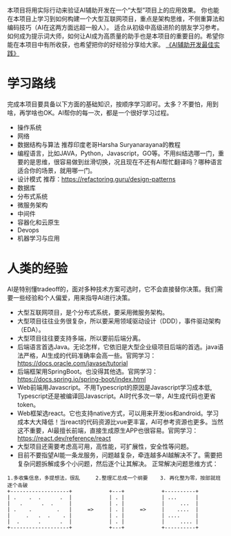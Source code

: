 本项目将用实际行动来验证AI辅助开发在一个“大型”项目上的应用效果。
你也能在本项目上学习到如何构建一个大型互联网项目，重点是架构思维，不侧重算法和编码技巧（AI在这两方面远超一般人）。
适合从初级中高级进阶的朋友学习参考。
如何成为提示词大师，如何让AI成为高质量的助手也是本项目的重要目的。希望你能在本项目中有所收获，也希望把你的好经验分享给大家。
[《AI辅助开发最佳实践》](BEST_PRACTICE.md)

# 学习路线
完成本项目要具备以下方面的基础知识，按顺序学习即可。太多？不要怕，用到啥，再学啥也OK。AI帮你的每一次，都是一个很好学习过程。
- 操作系统
- 网络
- 数据结构与算法 推荐印度老哥Harsha Suryanarayana的教程
- 编程语言，比如JAVA，Python，Javascript，GO等。不用纠结选哪一门，重要的是思维，很容易做到丝滑切换，况且现在不还有AI帮忙翻译吗？哪种语言适合你的场景，就用哪一门。
- 设计模式 推荐：https://refactoring.guru/design-patterns
- 数据库
- 分布式系统
- 微服务架构
- 中间件
- 容器化和云原生
- Devops
- 机器学习与应用

# 人类的经验
AI是特别懂tradeoff的，面对多种技术方案可选时，它不会直接替你决策。我们需要一些经验和个人偏爱，用来指导AI进行决策。
- 大型互联网项目，是个分布式系统，要采用微服务架构。
- 大型项目往往业务很复杂，所以要采用领域驱动设计（DDD），事件驱动架构（EDA）。
- 大型项目往往要支持多端，所以要前后端分离。
- 后端语言首选Java。无论怎样，它依旧是大型企业级项目后端的首选。java语法严格，AI生成的代码准确率会高一些。官网学习：https://docs.oracle.com/javase/tutorial
- 后端框架用SpringBoot。也没得其他选。官网学习：https://docs.spring.io/spring-boot/index.html
- Web前端用Javascript。不用Typescript的原因是Javascript学习成本低, Typescript还是被编译回Javascript。AI时代多次一举，AI生成代码也更省token。
- Web框架选react。它也支持native方式，可以用来开发ios和android。学习成本大大降低！当react的代码资源比vue更丰富，AI可参考资源也更多。当然这不重要，AI最擅长前端，直接生成原生APP也很容易。官网学习：https://react.dev/reference/react
- 大型项目还需要考虑高可用，高性能，可扩展性，安全性等问题。
- 目前不要指望AI能一条龙服务，问题越复杂，牵连越多AI越解决不了。需要把复杂问题拆解成多个小问题，然后逐个让其解决。
正常解决问题思维方式：
```
1.多收集信息，多提想法，很乱     2.整理汇总成一个纲要    3. 再化整为零，按部就班逐个击破
+-------------------+            +---+            +----------+
| .    .  .      .  |            | . |            | ...      | 
|   .      .  .     |            | . |            |     ...  | 
| .    .        .   |     =>     | . |     =>     |    ....  | 
|     .   .  .    . |            | . |            | ....     | 
|  .      .      .  |            | . |            |     .... | 
+-------------------+            +---+            +----------+  
```
